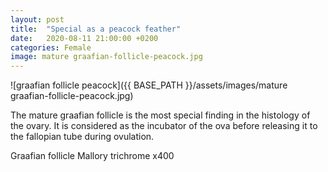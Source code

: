 ```yaml
---
layout: post
title:  "Special as a peacock feather"
date:   2020-08-11 21:00:00 +0200
categories: Female
image: mature graafian-follicle-peacock.jpg
---
```


![graafian follicle peacock]({{ BASE_PATH }}/assets/images/mature graafian-follicle-peacock.jpg)

The mature graafian follicle is the most special finding in the histology of the ovary. It is considered as the incubator of the ova before releasing it to the fallopian tube during ovulation.


Graafian follicle Mallory trichrome x400
